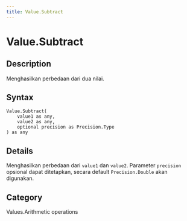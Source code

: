```yaml
---
title: Value.Subtract
---
```


# Value.Subtract


## Description

Menghasilkan perbedaan dari dua nilai.


## Syntax

```powerquery
Value.Subtract(
    value1 as any,
    value2 as any,
    optional precision as Precision.Type
) as any
```


## Details

Menghasilkan perbedaan dari <code>value1</code> dan <code>value2</code>. Parameter <code>precision</code> opsional dapat ditetapkan, secara default <code>Precision.Double</code> akan digunakan.



## Category
Values.Arithmetic operations
